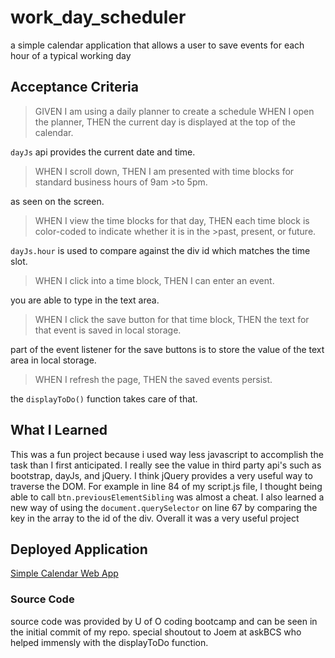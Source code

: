 # work_day_scheduler
a simple calendar application that allows a user to save events for each hour of a typical working day
## Acceptance Criteria
>GIVEN I am using a daily planner to create a schedule
>WHEN I open the planner,
>THEN the current day is displayed at the top of the calendar.

`dayJs` api provides the current date and time. 


>WHEN I scroll down,
>THEN I am presented with time blocks for standard business hours of 9am >to 5pm.

as seen on the screen. 


>WHEN I view the time blocks for that day,
>THEN each time block is color-coded to indicate whether it is in the >past, present, or future.

`dayJs.hour` is used to compare against the div id which matches the time slot. 


>WHEN I click into a time block,
>THEN I can enter an event.

you are able to type in the text area. 


>WHEN I click the save button for that time block,
>THEN the text for that event is saved in local storage.

part of the event listener for the save buttons is to store the value of the text area in local storage. 


>WHEN I refresh the page,
>THEN the saved events persist.

the `displayToDo()` function takes care of that. 

## What I Learned

This was a fun project because i used way less javascript to accomplish the task than I first anticipated. I really see the value in third party api's such as bootstrap, dayJs, and jQuery. I think jQuery provides a very useful way to traverse the DOM. For example in line 84 of my script.js file, I thought being able to call `btn.previousElementSibling` was almost a cheat. I also learned a new way of using the `document.querySelector` on line 67 by comparing the key in the array to the id of the div. Overall it was a very useful project

## Deployed Application
[Simple Calendar Web App](https://torysnopl.github.io/work_day_scheduler/)

### Source Code
source code was provided by U of O coding bootcamp and can be seen in the initial commit of my repo. special shoutout to Joem at askBCS who helped immensly with the displayToDo function.